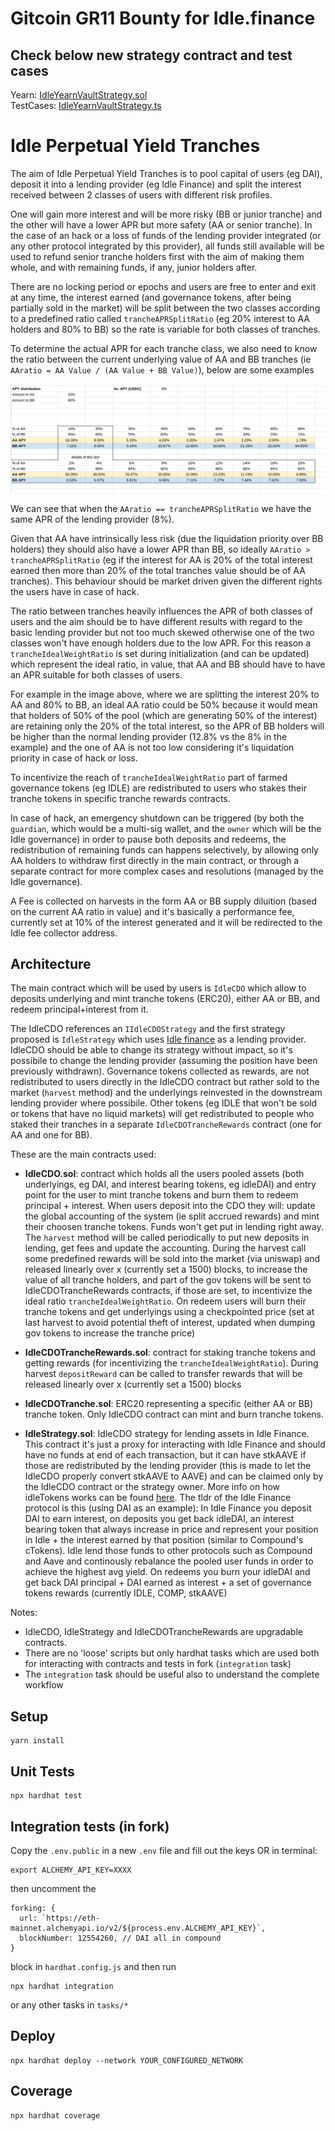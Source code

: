 # Gitcoin GR11 Bounty for Idle.finance

## Check below new strategy contract and test cases

Yearn: [IdleYearnVaultStrategy.sol](https://github.com/sunnyRK/IdlePerpetual-YieldTranche-GR11/blob/master/contracts/IdleYearnVaultStrategy.sol)  
TestCases: [IdleYearnVaultStrategy.ts](https://github.com/sunnyRK/IdlePerpetual-YieldTranche-GR11/blob/master/test/IdleYearnVaultStrategy.js)


# Idle Perpetual Yield Tranches
The aim of Idle Perpetual Yield Tranches is to pool capital of users (eg DAI), deposit it into a lending provider (eg Idle Finance) and split the interest received between 2 classes of users with different risk profiles.

One will gain more interest and will be more risky (BB or junior tranche) and the other will have a lower APR but more safety (AA or senior tranche). In the case of an hack or a loss of funds of the lending provider integrated (or any other protocol integrated by this provider), all funds still available will be used to refund senior tranche holders first with the aim of making them whole, and with remaining funds, if any, junior holders after.

There are no locking period or epochs and users are free to enter and exit at any time, the interest earned (and governance tokens, after being partially sold in the market) will be split between the two classes according to a predefined ratio called `trancheAPRSplitRatio` (eg 20% interest to AA holders and 80% to BB) so the rate is variable for both classes of tranches.

To determine the actual APR for each tranche class, we also need to know the ratio between the current underlying value of AA and BB tranches (ie `AAratio = AA Value / (AA Value + BB Value)`), below are some examples

![Tranche apr / value split ratio](tranches.png)

We can see that when the `AAratio == trancheAPRSplitRatio` we have the same APR of the lending provider (8%).

Given that AA have intrinsically less risk (due the liquidation priority over BB holders) they should also have a lower APR than BB, so ideally `AAratio > trancheAPRSplitRatio` (eg if the interest for AA is 20% of the total interest earned then more than 20% of the total tranches value should be of AA tranches). This behaviour should be market driven given the different rights the users have in case of hack.

The ratio between tranches heavily influences the APR of both classes of users and the aim should be to have different results with regard to the basic lending provider but not too much skewed otherwise one of the two classes won't have enough holders due to the low APR. For this reason a `trancheIdealWeightRatio` is set during initialization (and can be updated) which represent the ideal ratio, in value, that AA and BB should have to have an APR suitable for both classes of users.

For example in the image above, where we are splitting the interest 20% to AA and 80% to BB, an ideal AA ratio could be 50% because it would mean that holders of 50% of the pool (which are generating 50% of the interest) are retaining only the 20% of the total interest, so the APR of BB holders will be higher than the normal lending provider (12.8% vs the 8% in the example) and the one of AA is not too low considering it's liquidation priority in case of hack or loss.

To incentivize the reach of `trancheIdealWeightRatio` part of farmed governance tokens (eg IDLE) are redistributed to users who stakes their tranche tokens in specific tranche rewards contracts.

In case of hack, an emergency shutdown can be triggered (by both the `guardian`, which would be a multi-sig wallet, and the `owner` which will be the Idle governance) in order to pause both deposits and redeems, the redistribution of remaining funds can happens selectively, by allowing only AA holders to withdraw first directly in the main contract, or through a separate contract for more complex cases and resolutions (managed by the Idle governance).

A Fee is collected on harvests in the form AA or BB supply diluition (based on the current AA ratio in value) and it's basically a performance fee, currently set at 10% of the interest generated and it will be redirected to the Idle fee collector address.

## Architecture
The main contract which will be used by users is `IdleCDO` which allow to deposits underlying and mint tranche tokens (ERC20), either AA or BB, and redeem principal+interest from it.

The IdleCDO references an `IIdleCDOStrategy` and the first strategy proposed is `IdleStrategy` which uses [Idle finance](http://idle.finance/) as a lending provider. IdleCDO should be able to change its strategy without impact, so it's possibile to change the lending provider (assuming the position have been previously withdrawn). Governance tokens collected as rewards, are not redistributed to users directly in the IdleCDO contract but rather sold to the market (`harvest` method) and the underlyings reinvested in the downstream lending provider where possibile. Other tokens (eg IDLE that won't be sold or tokens that have no liquid markets) will get redistributed to people who staked their tranches in a separate `IdleCDOTrancheRewards` contract (one for AA and one for BB).

These are the main contracts used:

- **IdleCDO.sol**: contract which holds all the users pooled assets (both underlyings, eg DAI, and interest bearing tokens, eg idleDAI) and entry point for the user to mint tranche tokens and burn them to redeem principal + interest.
When users deposit into the CDO they will: update the global accounting of the system (ie split accrued rewards) and mint their choosen tranche tokens. Funds won't get put in lending right away. The `harvest` method will be called periodically to put new deposits in lending, get fees and update the accounting. During the harvest call some predefined rewards will be sold into the market (via uniswap) and released linearly over x (currently set a 1500) blocks, to increase the value of all tranche holders, and part of the gov tokens will be sent to IdleCDOTrancheRewards contracts, if those are set, to incentivize the ideal ratio `trancheIdealWeightRatio`. On redeem users will burn their tranche tokens and get underlyings using a checkpointed price (set at last harvest to avoid potential theft of interest, updated when dumping gov tokens to increase the tranche price)

- **IdleCDOTrancheRewards.sol**: contract for staking tranche tokens and getting rewards (for incentivizing the `trancheIdealWeightRatio`). During harvest `depositReward` can be called to transfer rewards that will be released linearly over x (currently set a 1500) blocks
- **IdleCDOTranche.sol**: ERC20 representing a specific (either AA or BB) tranche token. Only IdleCDO contract can mint and burn tranche tokens.
- **IdleStrategy.sol**: IdleCDO strategy for lending assets in Idle Finance. This contract it's just a proxy for interacting with Idle Finance and should have no funds at end of each transaction, but it can have stkAAVE if those are redistributed by the lending provider (this is made to let the IdleCDO properly convert stkAAVE to AAVE) and can be claimed only by the IdleCDO contract or the strategy owner. More info on how idleTokens works can be found [here](https://developers.idle.finance). The tldr of the Idle Finance protocol is this (using DAI as an example):
In Idle Finance you deposit DAI to earn interest, on deposits you get back idleDAI, an interest bearing token that always increase in price and represent your position in Idle + the interest earned by that position (similar to Compound's cTokens). Idle lend those funds to other protocols such as Compound and Aave and continously rebalance the pooled user funds in order to achieve the highest avg yield. On redeems you burn your idleDAI and get back DAI principal + DAI earned as interest + a set of governance tokens rewards (currently IDLE, COMP, stkAAVE)

Notes:
- IdleCDO, IdleStrategy and IdleCDOTrancheRewards are upgradable contracts.
- There are no 'loose' scripts but only hardhat tasks which are used both for interacting with contracts and tests in fork (`integration` task)
- The `integration` task should be useful also to understand the complete workflow

## Setup

```
yarn install
```

## Unit Tests

```
npx hardhat test
```

## Integration tests (in fork)

Copy the `.env.public` in a new `.env` file and fill out the keys OR in terminal:

```
export ALCHEMY_API_KEY=XXXX
```
then uncomment the
```
forking: {
  url: `https://eth-mainnet.alchemyapi.io/v2/${process.env.ALCHEMY_API_KEY}`,
  blockNumber: 12554260, // DAI all in compound
}
```
block in `hardhat.config.js` and then run

```
npx hardhat integration
```
or any other tasks in `tasks/*`

## Deploy

```
npx hardhat deploy --network YOUR_CONFIGURED_NETWORK
```

## Coverage

```
npx hardhat coverage
```
